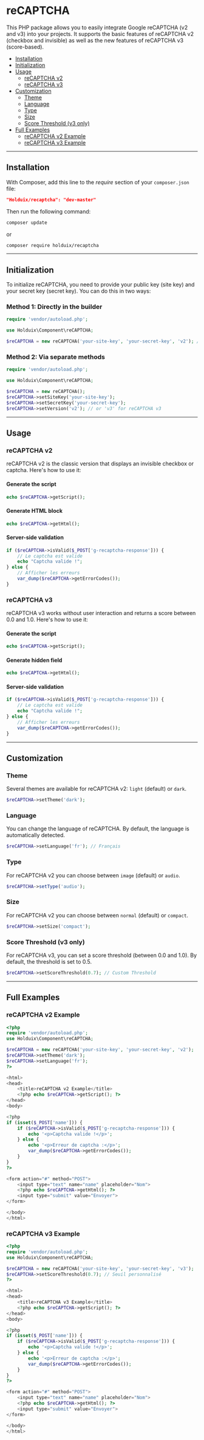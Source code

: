 # reCAPTCHA

This PHP package allows you to easily integrate Google reCAPTCHA (v2 and v3) into your projects. It supports the basic features of reCAPTCHA v2 (checkbox and invisible) as well as the new features of reCAPTCHA v3 (score-based).

- [Installation](#installation)
- [Initialization](#initialization)
- [Usage](#usage)
  - [reCAPTCHA v2](#recaptcha-v2)
  - [reCAPTCHA v3](#recaptcha-v3)
- [Customization](#customization)
  - [Theme](#theme)
  - [Language](#language)
  - [Type](#type)
  - [Size](#size)
  - [Score Threshold (v3 only)](#score-threshold-v3-only)
- [Full Examples](#full-examples)
  - [reCAPTCHA v2 Example](#recaptcha-v2-example)
  - [reCAPTCHA v3 Example](#recaptcha-v3-example)

---

## Installation

With Composer, add this line to the *require* section of your `composer.json` file:

```json
"Holduix/recaptcha": "dev-master"
```

Then run the following command:

```bash
composer update
```

or 

```bash
composer require holduix/recaptcha
```

---

## Initialization

To initialize reCAPTCHA, you need to provide your public key (site key) and your secret key (secret key). You can do this in two ways:

### Method 1: Directly in the builder

```php
require 'vendor/autoload.php';

use Holduix\Component\reCAPTCHA;

$reCAPTCHA = new reCAPTCHA('your-site-key', 'your-secret-key', 'v2'); // or 'v3' for reCAPTCHA v3
```

### Method 2: Via separate methods

```php
require 'vendor/autoload.php';

use Holduix\Component\reCAPTCHA;

$reCAPTCHA = new reCAPTCHA();
$reCAPTCHA->setSiteKey('your-site-key');
$reCAPTCHA->setSecretKey('your-secret-key');
$reCAPTCHA->setVersion('v2'); // or 'v3' for reCAPTCHA v3
```

---

## Usage

### reCAPTCHA v2

reCAPTCHA v2 is the classic version that displays an invisible checkbox or captcha. Here's how to use it:

#### Generate the script

```php
echo $reCAPTCHA->getScript();
```

#### Generate HTML block

```php
echo $reCAPTCHA->getHtml();
```

#### Server-side validation

```php
if ($reCAPTCHA->isValid($_POST['g-recaptcha-response'])) {
    // Le captcha est valide
    echo "Captcha valide !";
} else {
    // Afficher les erreurs
    var_dump($reCAPTCHA->getErrorCodes());
}
```

### reCAPTCHA v3

reCAPTCHA v3 works without user interaction and returns a score between 0.0 and 1.0. Here's how to use it:

#### Generate the script

```php
echo $reCAPTCHA->getScript();
```

#### Generate hidden field

```php
echo $reCAPTCHA->getHtml();
```

#### Server-side validation

```php
if ($reCAPTCHA->isValid($_POST['g-recaptcha-response'])) {
    // Le captcha est valide
    echo "Captcha valide !";
} else {
    // Afficher les erreurs
    var_dump($reCAPTCHA->getErrorCodes());
}
```

---

## Customization

### Theme

Several themes are available for reCAPTCHA v2: `light` (default) or `dark`.

```php
$reCAPTCHA->setTheme('dark');
```

### Language

You can change the language of reCAPTCHA. By default, the language is automatically detected.

```php
$reCAPTCHA->setLanguage('fr'); // Français
```

### Type

For reCAPTCHA v2 you can choose between `image` (default) or `audio`.

```php
$reCAPTCHA->setType('audio');
```

### Size

For reCAPTCHA v2 you can choose between `normal` (default) or `compact`.

```php
$reCAPTCHA->setSize('compact');
```

### Score Threshold (v3 only)

For reCAPTCHA v3, you can set a score threshold (between 0.0 and 1.0). By default, the threshold is set to 0.5.

```php
$reCAPTCHA->setScoreThreshold(0.7); // Custom Threshold
```

---

## Full Examples

### reCAPTCHA v2 Example

```php
<?php
require 'vendor/autoload.php';
use Holduix\Component\reCAPTCHA;

$reCAPTCHA = new reCAPTCHA('your-site-key', 'your-secret-key', 'v2');
$reCAPTCHA->setTheme('dark');
$reCAPTCHA->setLanguage('fr');
?>

<html>
<head>
    <title>reCAPTCHA v2 Example</title>
    <?php echo $reCAPTCHA->getScript(); ?>
</head>
<body>

<?php
if (isset($_POST['name'])) {
    if ($reCAPTCHA->isValid($_POST['g-recaptcha-response'])) {
        echo '<p>Captcha valide !</p>';
    } else {
        echo '<p>Erreur de captcha :</p>';
        var_dump($reCAPTCHA->getErrorCodes());
    }
}
?>

<form action="#" method="POST">
    <input type="text" name="name" placeholder="Nom">
    <?php echo $reCAPTCHA->getHtml(); ?>
    <input type="submit" value="Envoyer">
</form>

</body>
</html>
```

### reCAPTCHA v3 Example

```php
<?php
require 'vendor/autoload.php';
use Holduix\Component\reCAPTCHA;

$reCAPTCHA = new reCAPTCHA('your-site-key', 'your-secret-key', 'v3');
$reCAPTCHA->setScoreThreshold(0.7); // Seuil personnalisé
?>

<html>
<head>
    <title>reCAPTCHA v3 Example</title>
    <?php echo $reCAPTCHA->getScript(); ?>
</head>
<body>

<?php
if (isset($_POST['name'])) {
    if ($reCAPTCHA->isValid($_POST['g-recaptcha-response'])) {
        echo '<p>Captcha valide !</p>';
    } else {
        echo '<p>Erreur de captcha :</p>';
        var_dump($reCAPTCHA->getErrorCodes());
    }
}
?>

<form action="#" method="POST">
    <input type="text" name="name" placeholder="Nom">
    <?php echo $reCAPTCHA->getHtml(); ?>
    <input type="submit" value="Envoyer">
</form>

</body>
</html>
```